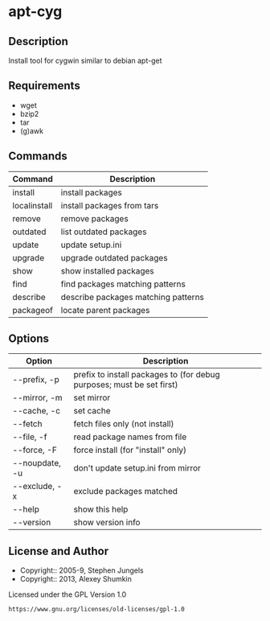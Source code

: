 #  apt-cyg

## Description

Install tool for cygwin similar to debian apt-get

## Requirements

* wget
* bzip2
* tar
* (g)awk

## Commands

Command | Description
--------|-------------
install <package names> | install packages
localinstall <package names> | install packages from tars
remove <package names> | remove packages
outdated | list outdated packages
update | update setup.ini
upgrade | upgrade outdated packages
show | show installed packages
find <patterns> | find packages matching patterns
describe <patterns> | describe packages matching patterns
packageof <commands or files> | locate parent packages

## Options

Option | Description
--------|-------------
--prefix, -p <prefix> | prefix to install packages to (for debug purposes; must be set first)
--mirror, -m <url> | set mirror
--cache, -c <dir> | set cache
--fetch | fetch files only (not install)
--file, -f <file> | read package names from file
--force, -F | force install (for "install" only)
--noupdate, -u | don't update setup.ini from mirror
--exclude, -x <pattern> | exclude packages matched <pattern>
--help | show this help
--version | show version info

## License and Author

* Copyright:: 2005-9, Stephen Jungels
* Copyright:: 2013, Alexey Shumkin

Licensed under the GPL Version 1.0

    https://www.gnu.org/licenses/old-licenses/gpl-1.0
